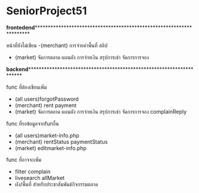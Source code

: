# SeniorProject51
******frontedend***************************************************************************



หน้าที่ยังไม่เขียน
-(merchant) การจ่ายค่าพื้นที่ สลิป 
- (market) จัดการตลาด แผนผัง การจ่ายเงิน สรุปการเช่า จัดการการจอง

******backend***************************************************************************

func ที่ต้องเขียนเพิ่ม
- (all users)forgotPassword
- (merchant) rent payment
- (market) จัดการตลาด แผนผัง การจ่ายเงิน สรุปการเช่า จัดการการจอง complainReply

func ที่รอข้อมูลจากfunอื่น
- (all users)market-info.php 
- (merchant) rentStatus paymentStatus
- (market) editmarket-info.php

func ที่อาจจะเพิ่ม
- filter complain
- livesearch allMarket
- ผัง/พื้นที่ สำหรับประชาสัมพันธ์กิจกรรมตลาด
